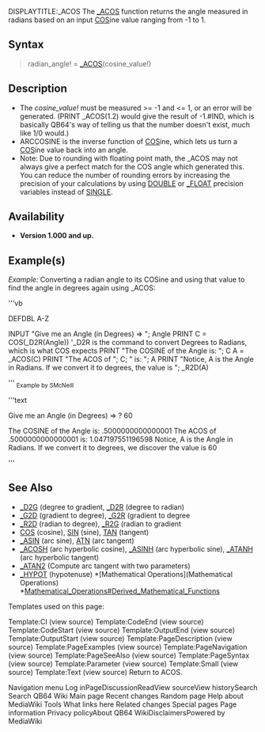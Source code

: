 DISPLAYTITLE:_ACOS
The [_ACOS](_ACOS) function returns the angle measured in radians based on an input [COS](COS)ine value ranging from -1 to 1.


## Syntax

>  radian_angle! = [_ACOS](_ACOS)(cosine_value!)

## Description

* The *cosine_value!* must be measured >= -1 and <= 1, or an error will be generated.  (PRINT _ACOS(1.2) would give the result of -1.#IND, which is basically QB64's way of telling us that the number doesn't exist, much like 1/0 would.) 
* ARCCOSINE is the inverse function of [COS](COS)ine, which lets us turn a [COS](COS)ine value back into an angle.
* Note: Due to rounding with floating point math, the _ACOS may not always give a perfect match for the COS angle which generated this.  You can reduce the number of rounding errors by increasing the precision of your calculations by using [DOUBLE](DOUBLE) or [_FLOAT](_FLOAT) precision variables instead of [SINGLE](SINGLE).


## Availability

* **Version 1.000 and up.**


## Example(s)

*Example:* Converting a radian angle to its COSine and using that value to find the angle in degrees again using _ACOS:

'''vb

DEFDBL A-Z

INPUT "Give me an Angle (in Degrees) => "; Angle
PRINT
C = COS(_D2R(Angle)) '_D2R is the command to convert Degrees to Radians, which is what COS expects
PRINT "The COSINE of the Angle is: "; C
A = _ACOS(C)
PRINT "The ACOS of "; C; " is: "; A
PRINT "Notice, A is the Angle in Radians.  If we convert it to degrees, the value is "; _R2D(A) 

'''
<sub>Example by SMcNeill</sub>

'''text


Give me an Angle (in Degrees) => ? 60

The COSINE of the Angle is:  .5000000000000001
The ACOS of  .5000000000000001  is:  1.047197551196598
Notice, A is the Angle in Radians.  If we convert it to degrees, we discover the value is  60

'''



## See Also

* [_D2G](_D2G) (degree to gradient, [_D2R](_D2R) (degree to radian)
* [_G2D](_G2D) (gradient to degree), [_G2R](_G2R) (gradient to degree
* [_R2D](_R2D) (radian to degree), [_R2G](_R2G) (radian to gradient
* [COS](COS) (cosine), [SIN](SIN) (sine), [TAN](TAN) (tangent)
* [_ASIN](_ASIN) (arc sine), [ATN](ATN) (arc tangent)
* [_ACOSH](_ACOSH) (arc hyperbolic  cosine), [_ASINH](_ASINH) (arc hyperbolic  sine), [_ATANH](_ATANH) (arc hyperbolic  tangent)
* [_ATAN2](_ATAN2) (Compute arc tangent with two parameters)
* [_HYPOT](_HYPOT) (hypotenuse)
*[Mathematical Operations](Mathematical Operations)
*[Mathematical_Operations#Derived_Mathematical_Functions](Mathematical_Operations#Derived_Mathematical_Functions)




Templates used on this page:

Template:Cl (view source)
Template:CodeEnd (view source)
Template:CodeStart (view source)
Template:OutputEnd (view source)
Template:OutputStart (view source)
Template:PageDescription (view source)
Template:PageExamples (view source)
Template:PageNavigation (view source)
Template:PageSeeAlso (view source)
Template:PageSyntax (view source)
Template:Parameter (view source)
Template:Small (view source)
Template:Text (view source)
Return to ACOS.

Navigation menu
Log inPageDiscussionReadView sourceView historySearch
Search QB64 Wiki
Main page
Recent changes
Random page
Help about MediaWiki
Tools
What links here
Related changes
Special pages
Page information
Privacy policyAbout QB64 WikiDisclaimersPowered by MediaWiki

